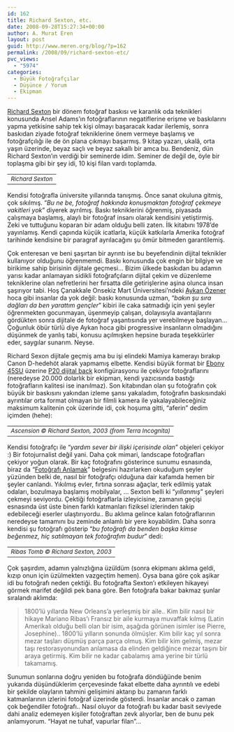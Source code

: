 ```yaml
---
id: 162
title: Richard Sexton, etc.
date: 2008-09-28T15:27:34+00:00
author: A. Murat Eren
layout: post
guid: http://www.meren.org/blog/?p=162
permalink: /2008/09/richard-sexton-etc/
pvc_views:
  - "5974"
categories:
  - Büyük Fotoğrafçılar
  - Düşünce / Yorum
  - Ekipman
---
```

[Richard Sexton](http://www.richardsextonstudio.com/) bir dönem fotoğraf baskısı ve karanlık oda teknikleri konusunda Ansel Adams&#8217;ın fotoğraflarının negatiflerine erişme ve baskılarını yapma yetkisine sahip tek kişi olmayı başaracak kadar ilerlemiş, sonra baskıdan ziyade fotoğraf tekniklerine önem vermeye başlamış ve fotoğrafçılığı ile de ön plana çıkmayı başarmış. 9 kitap yazarı, ukalâ, orta yaşın üzerinde, beyaz saçlı ve beyaz sakallı bir amca bu. Bendeniz, dün Richard Sexton&#8217;ın verdiği bir seminerde idim. Seminer de değil de, öyle bir toplaşma gibi bir şey idi, 10 kişi filan vardı toplamda.

<table border="0" width="100%">
  <tr>
    <td align="center">
      <img title="Richard Sexton" src="http://lh3.ggpht.com/a.murat.eren/SN_WMIS7H9I/AAAAAAAADus/Ft1P4u2MN4A/s400/rs.jpg" alt="" /><br /> <em><small>Richard Sexton</small></em>
    </td>
  </tr>
</table>

Kendisi fotoğrafla üniversite yıllarında tanışmış. Önce sanat okuluna gitmiş, çok sıkılmış. &#8220;_Bu ne be, fotoğraf hakkında konuşmaktan fotoğraf çekmeye vakitleri yok_&#8221; diyerek ayrılmış. Baskı tekniklerini öğrenmiş, piyasada çalışmaya başlamış, alaylı bir fotoğraf insanı olarak kendisini yetiştirmiş. Zeki ve tuttuğunu koparan bir adam olduğu belli zaten. İlk kitabını 1978&#8217;de yayınlamış. Kendi çapında küçük icatlarla, küçük katkılarla Amerika fotoğraf tarihinde kendisine bir paragraf ayrılacağını şu ömür bitmeden garantilemiş.

Çok enteresan ve beni şaşırtan bir ayrıntı ise bu beyefendinin dijital teknikler kullanıyor olduğunu öğrenmemdi. Baskı konusunda çok engin bir bilgiye ve birikime sahip birisinin dijitale geçmesi&#8230; Bizim ülkede baskıdan bu adamın yarısı kadar anlamayan sidikli fotoğrafçıların dijital çekim ve düzenleme tekniklerine olan nefretlerini her fırsatta dile getirişlerine aşina olunca insan şaşırıyor tabi. Hoş Çanakkale Onsekiz Mart Üniversitesi&#8217;ndeki [Aykan Özener](http://aykanozener.deviantart.com/) hoca gibi insanlar da yok değil: baskı konusunda uzman, &#8220;_bakın şu sıra dağları da ben yarattım gençler_&#8221; kibiri ile caka satmadığı için yeni şeyler öğrenmekten gocunmayan, üşenmeyip çalışan, dolayısıyla avantajlarını gördükten sonra dijitale de fotoğraf yaşantısında yer verebilmeye başlayan&#8230; Çoğunluk öbür türlü diye Aykan hoca gibi progressive insanların olmadığını düşünmek de yanlış tabi, konusu açılmışken hepsine burada teşekkürler eder, saygılar sunarım. Neyse.

Richard Sexon dijitale geçmiş ama bu işi elindeki Mamiya kamerayı bırakıp Canon D-hedehöt alarak yapmamış elbette. Kendisi büyük format bir [Ebony 45SU](http://www.ebonycamera.com/cam/main.45SU.html "Ebony View Camera") üzerine [P20 dijital back](http://www.directdigitalimaging.com/refurbished3.html#Refurbished_P20) konfigürasyonu ile çekiyor fotoğraflarını (neredeyse 20.000 dolarlık bir ekipman, kendi yazıcısında bastığı fotoğrafların kalitesi ise inanılmaz). Son kitabından olan şu fotoğrafın çok büyük bir baskısını yakından izleme şansı yakaladım, fotoğrafın baskısındaki ayrıntılar orta format olmayan bir filmli kamera ile yakalayabileceğiniz maksimum kalitenin çok üzerinde idi, çok hoşuma gitti, &#8220;aferin&#8221; dedim içimden (hehe):

<table border="0" width="100%">
  <tr>
    <td align="center">
      <img title="Ascension © Richard Sexton, 2003 (from Terra Incognita)" src="http://lh4.ggpht.com/a.murat.eren/SN--hXBTgiI/AAAAAAAADuQ/XIpggrezh7g/s800/ascension.jpg" alt="" /><br /> <em><small>Ascension © Richard Sexton, 2003 (from Terra Incognita)</small></em>
    </td>
  </tr>
</table>

Kendisi fotoğrafçı ile &#8220;_yardım sever bir ilişki içerisinde olan_&#8221; objeleri çekiyor :) Bir fotojurnalist değil yani. Daha çok mimari, landscape fotoğrafları çekiyor yoğun olarak. Bir kaç fotoğrafını gösterince sunumu esnasında, biraz da &#8220;[Fotoğrafı Anlamak](http://www.meren.org/blog/fotografi-anlamak/)&#8221; belgesini hazırlarken okuduğum şeyler yüzünden belki de, nasıl bir fotoğrafçı olduğuna dair kafamda hemen bir şeyler canlandı. Yıkılmış evler, fırtına sonrası ağaçlar, terk edilmiş yatak odaları, bozulmaya başlamış mobilyalar, &#8230; Sexton belli ki &#8220;_yıllanmış_&#8221; şeyleri çekmeyi seviyordu. Çektiği fotoğraflarla izleyicisine, zamanın geçişi esnasında üst üste binen farklı katmanları fiziksel izlerinden takip edebileceği eserler ulaştırıyordu.. Bu aklıma gelince kalan fotoğraflarının neredeyse tamamını bu zeminde anlamlı bir yere koyabildim. Daha sonra kendisi şu fotoğrafı gösterip &#8220;_bu fotoğrafı da benden başka kimse beğenmez, hiç satılmayan tek fotoğrafım budur_&#8221; dedi:

<table border="0" width="100%">
  <tr>
    <td align="center">
      <img title="Ribas Tomb © Richard Sexton, 2003" src="http://lh3.ggpht.com/a.murat.eren/SN-9ucDqHxI/AAAAAAAADuE/9DfUlX2muJA/s800/Ribas.jpg" alt="" /><br /> <em><small>Ribas Tomb © Richard Sexton, 2003</small></em>
    </td>
  </tr>
</table>

Çok şaşırdım, adamın yalnızlığına üzüldüm (sonra ekipmanı aklıma geldi, kızıp onun için üzülmekten vazgeçtim hemen). Oysa bana göre çok aşikar idi bu fotoğrafı neden çektiği. Bu fotoğrafta Sexton&#8217;ı etkileyen hikayeyi görmek marifet değildi pek bana göre. Ben fotoğrafa bakar bakmaz şunlar sıralandı aklımda:

> 1800&#8217;lü yıllarda New Orleans&#8217;a yerleşmiş bir aile.. Kim bilir nasıl bir hikaye Mariano Ribas&#8217;ı Fransız bir aile kurmaya muvaffak kılmış (Latin Amerikalı olduğu belli olan bir isim, aşağıda görünen isimler ise Pierre, Josephine).. 1800&#8217;lü yılların sonunda ölmüşler. Kim bilir kaç yıl sonra mezar taşları düşmüş parça parça olmuş. Kim bilir kim gelmiş, mezar taşı restorasyonundan anlamasa da elinden geldiğince mezar taşını bir araya getirmiş. Kim bilir ne kadar çabalamış ama yerine bir türlü takamamış.

Sunumun sonlarına doğru yeniden bu fotoğrafa döndüğünde benim yukarıda düşündüklerim çerçevesinde fakat elbette daha ayrıntılı ve edebi bir şekilde olayların tahmini gelişimini aktarıp bu zamanın farklı katmanlarının izlerini fotoğraf üzerinde gösterdi. İnsanlar ancak o zaman çok beğendiler fotoğrafı.. Nasıl oluyor da fotoğrafı bu kadar basit seviyede dahi analiz edemeyen kişiler fotoğraftan zevk alıyorlar, ben de bunu pek anlamıyorum. &#8220;Hayat ne tuhaf, vapurlar filan&#8221;&#8230;
